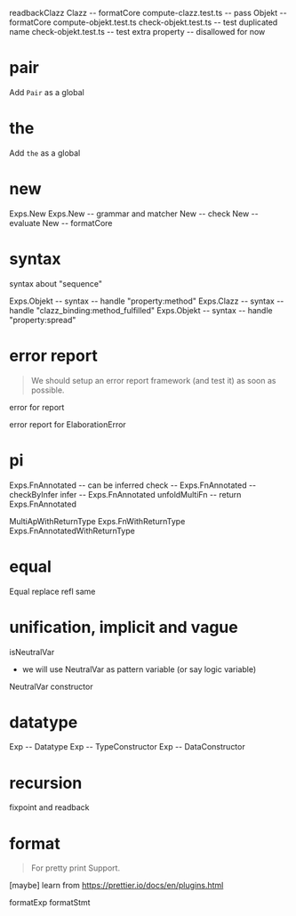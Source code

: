 readbackClazz
Clazz -- formatCore
compute-clazz.test.ts -- pass
Objekt -- formatCore
compute-objekt.test.ts
check-objekt.test.ts -- test duplicated name
check-objekt.test.ts -- test extra property -- disallowed for now

# pair

Add `Pair` as a global

# the

Add `the` as a global

# new

Exps.New
Exps.New -- grammar and matcher
New -- check
New -- evaluate
New -- formatCore

# syntax

syntax about "sequence"

Exps.Objekt -- syntax -- handle "property:method"
Exps.Clazz -- syntax -- handle "clazz_binding:method_fulfilled"
Exps.Objekt -- syntax -- handle "property:spread"

# error report

> We should setup an error report framework (and test it) as soon as possible.

error for report

error report for ElaborationError

# pi

Exps.FnAnnotated -- can be inferred
check -- Exps.FnAnnotated -- checkByInfer
infer -- Exps.FnAnnotated
unfoldMultiFn -- return Exps.FnAnnotated

MultiApWithReturnType
Exps.FnWithReturnType
Exps.FnAnnotatedWithReturnType

# equal

Equal
replace
refl
same

# unification, implicit and vague

isNeutralVar

- we will use NeutralVar as pattern variable (or say logic variable)

NeutralVar constructor

# datatype

Exp -- Datatype
Exp -- TypeConstructor
Exp -- DataConstructor

# recursion

fixpoint and readback

# format

> For pretty print Support.

[maybe] learn from https://prettier.io/docs/en/plugins.html

formatExp
formatStmt
